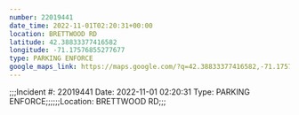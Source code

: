 ```yaml
---
number: 22019441
date_time: 2022-11-01T02:20:31+00:00
location: BRETTWOOD RD
latitude: 42.38833377416582
longitude: -71.17576855277677
type: PARKING ENFORCE
google_maps_link: https://maps.google.com/?q=42.38833377416582,-71.17576855277677
---
```


;;;Incident #: 22019441   Date: 2022-11-01 02:20:31   Type: PARKING ENFORCE;;;;;;Location: BRETTWOOD RD;;;
